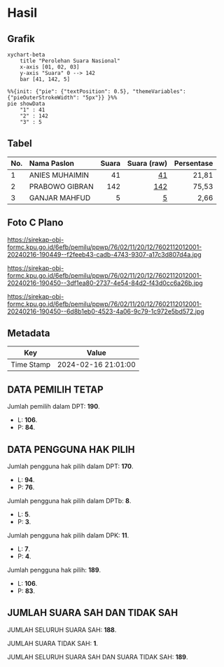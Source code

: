 # Hasil

## Grafik

```mermaid
xychart-beta
    title "Perolehan Suara Nasional"
    x-axis [01, 02, 03]
    y-axis "Suara" 0 --> 142
    bar [41, 142, 5]
```

```mermaid
%%{init: {"pie": {"textPosition": 0.5}, "themeVariables": {"pieOuterStrokeWidth": "5px"}} }%%
pie showData
    "1" : 41
    "2" : 142
    "3" : 5
```

## Tabel

| No. | Nama Paslon    | Suara | Suara (raw) | Persentase |
|:--- |:-------------- | -----:| -----------:| ----------:|
| 1   | ANIES MUHAIMIN | 41    | [41][p-1]   | 21,81      |
| 2   | PRABOWO GIBRAN | 142   | [142][p-2]  | 75,53      |
| 3   | GANJAR MAHFUD  | 5     | [5][p-3]    | 2,66       |


[p-1]: https://github.com/gigit-pemilu/pemilu-2024/blob/main/pilpres/hitung-suara/sub/76-sulawesi-barat/sub/02-mamuju/sub/11-tommo/sub/2012-leling-barat/sub/001-tps/sub/paslon-1.txt
[p-2]: https://github.com/gigit-pemilu/pemilu-2024/blob/main/pilpres/hitung-suara/sub/76-sulawesi-barat/sub/02-mamuju/sub/11-tommo/sub/2012-leling-barat/sub/001-tps/sub/paslon-2.txt
[p-3]: https://github.com/gigit-pemilu/pemilu-2024/blob/main/pilpres/hitung-suara/sub/76-sulawesi-barat/sub/02-mamuju/sub/11-tommo/sub/2012-leling-barat/sub/001-tps/sub/paslon-3.txt

## Foto C Plano

https://sirekap-obj-formc.kpu.go.id/6efb/pemilu/ppwp/76/02/11/20/12/7602112012001-20240216-190449--f2feeb43-cadb-4743-9307-a17c3d807d4a.jpg

https://sirekap-obj-formc.kpu.go.id/6efb/pemilu/ppwp/76/02/11/20/12/7602112012001-20240216-190450--3df1ea80-2737-4e54-84d2-f43d0cc6a26b.jpg

https://sirekap-obj-formc.kpu.go.id/6efb/pemilu/ppwp/76/02/11/20/12/7602112012001-20240216-190450--6d8b1eb0-4523-4a06-9c79-1c972e5bd572.jpg


## Metadata

| Key        | Value               |
| ---------- | ------------------- |
| Time Stamp | 2024-02-16 21:01:00 |


## DATA PEMILIH TETAP

Jumlah pemilih dalam DPT: **190**.
 * L: **106**.
 * P: **84**.

## DATA PENGGUNA HAK PILIH

Jumlah pengguna hak pilih dalam DPT: **170**.
 * L: **94**.
 * P: **76**.

Jumlah pengguna hak pilih dalam DPTb: **8**.
 * L: **5**.
 * P: **3**.

Jumlah pengguna hak pilih dalam DPK: **11**.
 * L: **7**.
 * P: **4**.

Jumlah pengguna hak pilih: **189**.
 * L: **106**.
 * P: **83**.

## JUMLAH SUARA SAH DAN TIDAK SAH

JUMLAH SELURUH SUARA SAH: **188**.

JUMLAH SUARA TIDAK SAH: **1**.

JUMLAH SELURUH SUARA SAH DAN SUARA TIDAK SAH: **189**.


